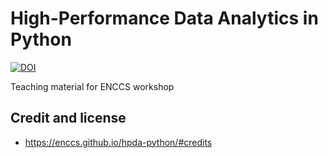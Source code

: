 # High-Performance Data Analytics in Python

[![DOI](https://zenodo.org/badge/DOI/10.5281/zenodo.14844443.svg)](https://doi.org/10.5281/zenodo.14844443)

Teaching material for ENCCS workshop

## Credit and license

- <https://enccs.github.io/hpda-python/#credits>
